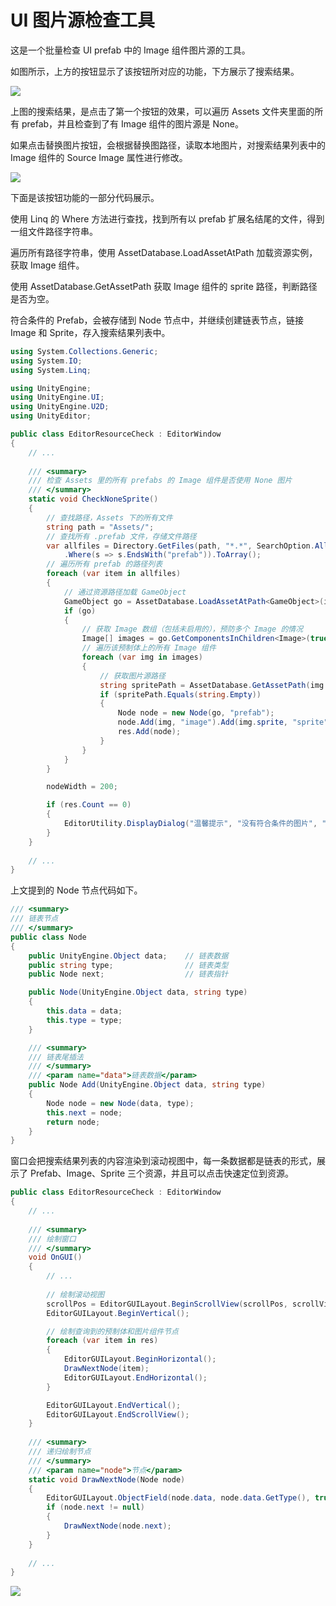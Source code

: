 # UI 图片源检查工具

这是一个批量检查 UI prefab 中的 Image 组件图片源的工具。

如图所示，上方的按钮显示了该按钮所对应的功能，下方展示了搜索结果。



![](images/editor-open-image-check.png)



上图的搜索结果，是点击了第一个按钮的效果，可以遍历 Assets 文件夹里面的所有 prefab，并且检查到了有 Image 组件的图片源是 None。

如果点击<kbd>替换图片</kbd>按钮，会根据替换图路径，读取本地图片，对搜索结果列表中的 Image 组件的 Source Image 属性进行修改。

![](images/editor-image-none.png)



下面是该按钮功能的一部分代码展示。

使用 Linq 的 Where 方法进行查找，找到所有以 prefab 扩展名结尾的文件，得到一组文件路径字符串。

遍历所有路径字符串，使用 AssetDatabase.LoadAssetAtPath 加载资源实例，获取 Image 组件。

使用 AssetDatabase.GetAssetPath 获取 Image 组件的 sprite 路径，判断路径是否为空。

符合条件的 Prefab，会被存储到 Node 节点中，并继续创建链表节点，链接 Image 和 Sprite，存入搜索结果列表中。

```c#
using System.Collections.Generic;
using System.IO;
using System.Linq;

using UnityEngine;
using UnityEngine.UI;
using UnityEngine.U2D;
using UnityEditor;

public class EditorResourceCheck : EditorWindow
{
    // ...
    
    /// <summary>
    /// 检查 Assets 里的所有 prefabs 的 Image 组件是否使用 None 图片
    /// </summary>
    static void CheckNoneSprite()
    {
        // 查找路径，Assets 下的所有文件
        string path = "Assets/";
        // 查找所有 .prefab 文件，存储文件路径
        var allfiles = Directory.GetFiles(path, "*.*", SearchOption.AllDirectories)
            .Where(s => s.EndsWith("prefab")).ToArray();
        // 遍历所有 prefab 的路径列表
        foreach (var item in allfiles)
        {
            // 通过资源路径加载 GameObject
            GameObject go = AssetDatabase.LoadAssetAtPath<GameObject>(item);
            if (go)
            {
                // 获取 Image 数组（包括未启用的），预防多个 Image 的情况
                Image[] images = go.GetComponentsInChildren<Image>(true);
                // 遍历该预制体上的所有 Image 组件
                foreach (var img in images)
                {
                    // 获取图片源路径
                    string spritePath = AssetDatabase.GetAssetPath(img.sprite);
                    if (spritePath.Equals(string.Empty))
                    {
                        Node node = new Node(go, "prefab");
                        node.Add(img, "image").Add(img.sprite, "sprite");
                        res.Add(node);
                    }
                }
            }
        }

        nodeWidth = 200;

        if (res.Count == 0)
        {
            EditorUtility.DisplayDialog("温馨提示", "没有符合条件的图片", "okk");
        }
    }
    
    // ...
}
```



上文提到的 Node 节点代码如下。

```c#
/// <summary>
/// 链表节点
/// </summary>
public class Node
{
    public UnityEngine.Object data;    // 链表数据
    public string type;                // 链表类型
    public Node next;                  // 链表指针

    public Node(UnityEngine.Object data, string type)
    {
        this.data = data;
        this.type = type;
    }

    /// <summary>
    /// 链表尾插法
    /// </summary>
    /// <param name="data">链表数据</param>
    public Node Add(UnityEngine.Object data, string type)
    {
        Node node = new Node(data, type);
        this.next = node;
        return node;
    }
}
```



窗口会把搜索结果列表的内容渲染到滚动视图中，每一条数据都是链表的形式，展示了 Prefab、Image、Sprite 三个资源，并且可以点击快速定位到资源。

```c#
public class EditorResourceCheck : EditorWindow
{
    // ...
    
    /// <summary>
    /// 绘制窗口
    /// </summary>
    void OnGUI()
    {
        // ...
        
        // 绘制滚动视图
        scrollPos = EditorGUILayout.BeginScrollView(scrollPos, scrollViewStyle);
        EditorGUILayout.BeginVertical();

        // 绘制查询到的预制体和图片组件节点
        foreach (var item in res)
        {
            EditorGUILayout.BeginHorizontal();
            DrawNextNode(item);
            EditorGUILayout.EndHorizontal();
        }

        EditorGUILayout.EndVertical();
        EditorGUILayout.EndScrollView();
    }
    
    /// <summary>
    /// 递归绘制节点
    /// </summary>
    /// <param name="node">节点</param>
    static void DrawNextNode(Node node)
    {
        EditorGUILayout.ObjectField(node.data, node.data.GetType(), true, GUILayout.Width(nodeWidth));
        if (node.next != null)
        {
            DrawNextNode(node.next);
        }
    }
    
    // ...
}
```



![](images/editor-prefab-quick-position.png)